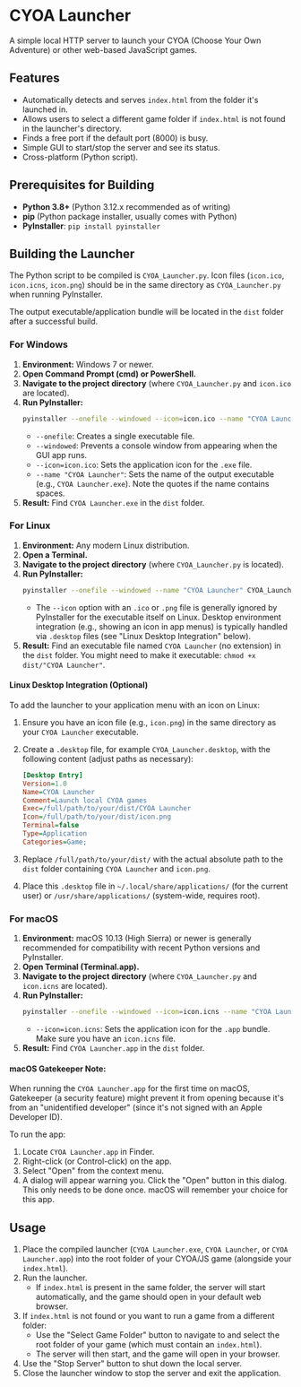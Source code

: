 # CYOA Launcher

A simple local HTTP server to launch your CYOA (Choose Your Own Adventure) or other web-based JavaScript games.

## Features

*   Automatically detects and serves `index.html` from the folder it's launched in.
*   Allows users to select a different game folder if `index.html` is not found in the launcher's directory.
*   Finds a free port if the default port (8000) is busy.
*   Simple GUI to start/stop the server and see its status.
*   Cross-platform (Python script).

## Prerequisites for Building

*   **Python 3.8+** (Python 3.12.x recommended as of writing)
*   **pip** (Python package installer, usually comes with Python)
*   **PyInstaller**: `pip install pyinstaller`

## Building the Launcher

The Python script to be compiled is `CYOA_Launcher.py`.
Icon files (`icon.ico`, `icon.icns`, `icon.png`) should be in the same directory as `CYOA_Launcher.py` when running PyInstaller.

The output executable/application bundle will be located in the `dist` folder after a successful build.

### For Windows

1.  **Environment:** Windows 7 or newer.
2.  **Open Command Prompt (cmd) or PowerShell.**
3.  **Navigate to the project directory** (where `CYOA_Launcher.py` and `icon.ico` are located).
4.  **Run PyInstaller:**
    ```bash
    pyinstaller --onefile --windowed --icon=icon.ico --name "CYOA Launcher" CYOA_Launcher.py
    ```
    *   `--onefile`: Creates a single executable file.
    *   `--windowed`: Prevents a console window from appearing when the GUI app runs.
    *   `--icon=icon.ico`: Sets the application icon for the `.exe` file.
    *   `--name "CYOA Launcher"`: Sets the name of the output executable (e.g., `CYOA Launcher.exe`). Note the quotes if the name contains spaces.
5.  **Result:** Find `CYOA Launcher.exe` in the `dist` folder.

### For Linux

1.  **Environment:** Any modern Linux distribution.
2.  **Open a Terminal.**
3.  **Navigate to the project directory** (where `CYOA_Launcher.py` is located).
4.  **Run PyInstaller:**
    ```bash
    pyinstaller --onefile --windowed --name "CYOA Launcher" CYOA_Launcher.py
    ```
    *   The `--icon` option with an `.ico` or `.png` file is generally ignored by PyInstaller for the executable itself on Linux. Desktop environment integration (e.g., showing an icon in app menus) is typically handled via `.desktop` files (see "Linux Desktop Integration" below).
5.  **Result:** Find an executable file named `CYOA Launcher` (no extension) in the `dist` folder. You might need to make it executable: `chmod +x dist/"CYOA Launcher"`.

#### Linux Desktop Integration (Optional)

To add the launcher to your application menu with an icon on Linux:

1.  Ensure you have an icon file (e.g., `icon.png`) in the same directory as your `CYOA Launcher` executable.
2.  Create a `.desktop` file, for example `CYOA_Launcher.desktop`, with the following content (adjust paths as necessary):

    ```ini
    [Desktop Entry]
    Version=1.0
    Name=CYOA Launcher
    Comment=Launch local CYOA games
    Exec=/full/path/to/your/dist/CYOA Launcher
    Icon=/full/path/to/your/dist/icon.png
    Terminal=false
    Type=Application
    Categories=Game;
    ```
3.  Replace `/full/path/to/your/dist/` with the actual absolute path to the `dist` folder containing `CYOA Launcher` and `icon.png`.
4.  Place this `.desktop` file in `~/.local/share/applications/` (for the current user) or `/usr/share/applications/` (system-wide, requires root).

### For macOS

1.  **Environment:** macOS 10.13 (High Sierra) or newer is generally recommended for compatibility with recent Python versions and PyInstaller.
2.  **Open Terminal (Terminal.app).**
3.  **Navigate to the project directory** (where `CYOA_Launcher.py` and `icon.icns` are located).
4.  **Run PyInstaller:**
    ```bash
    pyinstaller --onefile --windowed --icon=icon.icns --name "CYOA Launcher" CYOA_Launcher.py
    ```
    *   `--icon=icon.icns`: Sets the application icon for the `.app` bundle. Make sure you have an `icon.icns` file.
5.  **Result:** Find `CYOA Launcher.app` in the `dist` folder.

#### macOS Gatekeeper Note:

When running the `CYOA Launcher.app` for the first time on macOS, Gatekeeper (a security feature) might prevent it from opening because it's from an "unidentified developer" (since it's not signed with an Apple Developer ID).

To run the app:
1.  Locate `CYOA Launcher.app` in Finder.
2.  Right-click (or Control-click) on the app.
3.  Select "Open" from the context menu.
4.  A dialog will appear warning you. Click the "Open" button in this dialog.
This only needs to be done once. macOS will remember your choice for this app.

## Usage

1.  Place the compiled launcher (`CYOA Launcher.exe`, `CYOA Launcher`, or `CYOA Launcher.app`) into the root folder of your CYOA/JS game (alongside your `index.html`).
2.  Run the launcher.
    *   If `index.html` is present in the same folder, the server will start automatically, and the game should open in your default web browser.
3.  If `index.html` is not found or you want to run a game from a different folder:
    *   Use the "Select Game Folder" button to navigate to and select the root folder of your game (which must contain an `index.html`).
    *   The server will then start, and the game will open in your browser.
4.  Use the "Stop Server" button to shut down the local server.
5.  Close the launcher window to stop the server and exit the application.